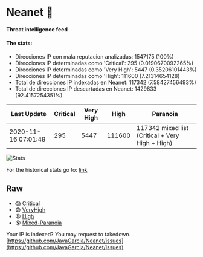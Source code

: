 # Neanet :hocho:
#### Threat intelligence feed
#### The stats:

- Direcciones IP con mala reputacion analizadas: 1547175 (100%)
- Direcciones IP determinadas como 'Critical':  295 (0.0190670092265%)
- Direcciones IP determinadas como 'Very High':  5447 (0.35206101443%)
- Direcciones IP determinadas como 'High':  111600 (7.21314654128)
- Total de direcciones IP indexadas en Neanet:  117342 (7.58427456493%)
- Total de direcciones IP descartadas en Neanet:  1429833 (92.4157254351%)

| Last Update | Critical | Very High | High | Paranoia |
| --- | --- | --- | --- | --- |
| 2020-11-16 07:01:49 | 295 | 5447 | 111600 | 117342 mixed list (Critical + Very High + High)|

![Stats](https://docs.google.com/spreadsheets/d/e/2PACX-1vSnaNMIXVabIpDJjufMlzH7poXnshF3mgd8Is1g9ytUEzVsP5my4Trn8f-xkoLLQ38xpL3HtmUexLo6/pubchart?oid=501124687&format=image)

For the historical stats go to: [link](/stats.csv)
## Raw
- :scream: [Critical](https://raw.githubusercontent.com/JavaGarcia/Neanet/master/blacklists/neanet_critical.txt)
- :fearful: [VeryHigh](https://raw.githubusercontent.com/JavaGarcia/Neanet/master/blacklists/neanet_veryHigh.txtt)
- :frowning: [High](https://raw.githubusercontent.com/JavaGarcia/Neanet/master/blacklists/neanet_high.txt)
- :dizzy_face: [Mixed-Paranoia](https://raw.githubusercontent.com/JavaGarcia/Neanet/master/blacklists/neanet_all.txt)


Your IP is indexed? You may request to takedown. [https://github.com/JavaGarcia/Neanet/issues](https://github.com/JavaGarcia/Neanet/issues)



































































































































































































































































































































































































































































































































































































































































































































































































































































































































































































































































































































































































































































































































































































































































































































































































































































































































































































































































































































































































































































































































































































































































